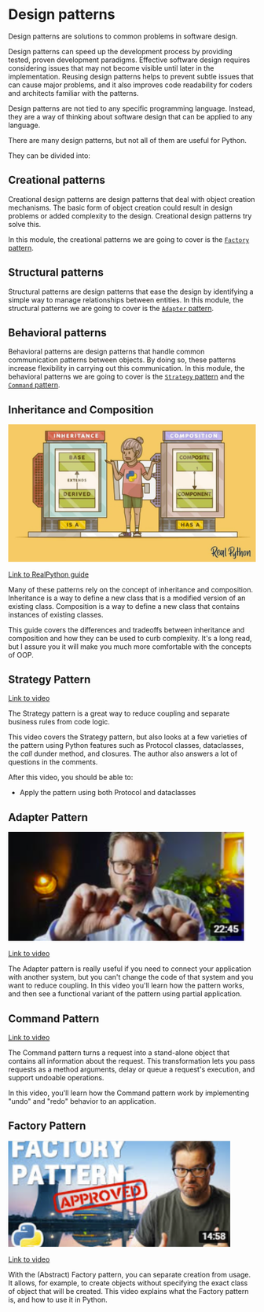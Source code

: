 # Design patterns

Design patterns are solutions to common problems in software design.

Design patterns can speed up the development process by providing tested, proven development paradigms. Effective software design requires considering issues that may not become visible until later in the implementation. Reusing design patterns helps to prevent subtle issues that can cause major problems, and it also improves code readability for coders and architects familiar with the patterns.

Design patterns are not tied to any specific programming language. Instead, they are a way of thinking about software design that can be applied to any language.

There are many design patterns, but not all of them are useful for Python.

They can be divided into:

## Creational patterns

Creational design patterns are design patterns that deal with object creation mechanisms. The basic form of object creation could result in design problems or added complexity to the design. Creational design patterns try solve this.

In  this module, the creational patterns we are going to cover is the [`Factory` pattern](#factory-pattern).

## Structural patterns

Structural patterns are design patterns that ease the design by identifying a simple way to manage relationships between entities. In this module, the structural patterns we are going to cover is the [`Adapter` pattern](#adapter-pattern).

## Behavioral patterns

Behavioral patterns are design patterns that handle common communication patterns between objects. By doing so, these patterns increase flexibility in carrying out this communication. In this module, the behavioral patterns we are going to cover is the [`Strategy` pattern](#strategy-pattern) and the [`Command` pattern](#command-pattern).

## Inheritance and Composition

![Inheritance and Composition: A Python OOP Guide](../images/7c5ea6887f94bedabcc153e6a00dfb78e66203de9480b39dba43210c7de055f0.png)

[Link to RealPython guide](https://realpython.com/inheritance-composition-python/)

Many of these patterns rely on the concept of inheritance and composition. Inheritance is a way to define a new class that is a modified version of an existing class. Composition is a way to define a new class that contains instances of existing classes.

This guide covers the differences and tradeoffs between inheritance and composition and how they can be used to curb complexity. It's a long read, but I assure you it will make you much more comfortable with the concepts of OOP.

## Strategy Pattern

[Link to video](https://youtu.be/n2b_Cxh20Fw)

The Strategy pattern is a great way to reduce coupling and separate business rules from code logic.

This video covers the Strategy pattern, but also looks at a few varieties of the pattern using Python features such as Protocol classes, dataclasses, the _call_ dunder method, and closures. The author also answers a lot of questions in the comments.

After this video, you should be able to:

- Apply the pattern using both Protocol and dataclasses

## Adapter Pattern

![Let's Take The Adapter Design Pattern To The Next Level](../images/2df8b1ac8039fae5b616f37f12128a1e53512e17417fbcf52f4d6bee85ab319b.png)  

[Link to video](https://youtu.be/fsB8_79zI_A)

The Adapter pattern is really useful if you need to connect your application with another system, but you can't change the code of that system and you want to reduce coupling. In this video you'll learn how the pattern works, and then see a functional variant of the pattern using partial application.

## Command Pattern

[Link to video](https://youtu.be/FM71_a3txTo)

The Command pattern turns a request into a stand-alone object that contains all information about the request. This transformation lets you pass requests as a method arguments, delay or queue a request's execution, and support undoable operations.

In this video, you'll learn how the Command pattern work by implementing "undo" and "redo" behavior to an application.

## Factory Pattern

![The Factory Pattern in Python](../images/ad49bb93d87030004fd99622041be809a325d58ba1326fcd8847f833b42c6346.png)

[Link to video](https://youtu.be/FM71_a3txTo)

With the (Abstract) Factory pattern, you can separate creation from usage. It allows, for example, to create objects without specifying the exact class of object that will be created. This video explains what the Factory pattern is, and how to use it in Python.
